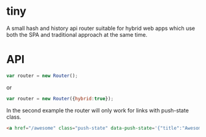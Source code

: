 # tiny
A small hash and history api router suitable for hybrid web apps which use both the SPA and traditional approach at the same time.

# API
```javascript
var router = new Router();
```
or
```javascript
var router = new Router({hybrid:true});
```
In the second example the router will only work for links with push-state class. 
```html
<a href="/awesome" class="push-state" data-push-state='{"title":"Awesome","foo":"bar"}'>Click me</a>
```
